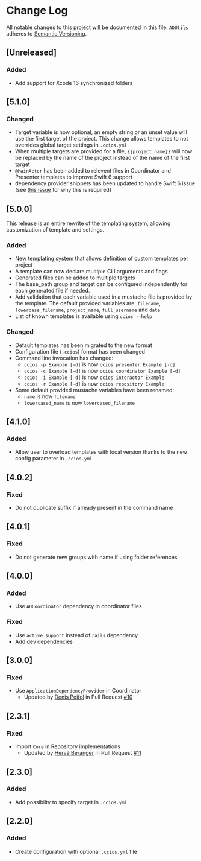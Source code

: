 # Change Log
All notable changes to this project will be documented in this file.
`ADUtils` adheres to [Semantic Versioning](http://semver.org/).

## [Unreleased]

### Added

- Add support for Xcode 16 synchronized folders

## [5.1.0]

### Changed

- Target variable is now optional, an empty string or an unset value will use the first target of the project. This change allows templates to not overrides global target settings in `.ccios.yml`
- When multiple targets are provided for a file, `{{project_name}}` will now be replaced by the name of the project instead of the name of the first target
- `@MainActor` has been added to relevent files in Coordinator and Presenter templates to improve Swift 6 support
- dependency provider snippets has been updated to handle Swift 6 issue (see [this issue](https://github.com/Swinject/Swinject/issues/571) for why this is required)

## [5.0.0]

This release is an entire rewrite of the templating system, allowing customization of template and settings.

### Added

- New templating system that allows definition of custom templates per project
- A template can now declare multiple CLI arguments and flags
- Generated files can be added to multiple targets
- The base_path group and target can be configured independently for each generated file if needed.
- Add validation that each variable used in a mustache file is provided by the template. The default provided variables are: `filename`, `lowercase_filename`, `project_name`, `full_username` and `date`
- List of known templates is available using `ccios --help`

### Changed

- Default templates has been migrated to the new format
- Configuration file (`.ccios`) format has been changed
- Command line invocation has changed:
    - `ccios -p Example [-d]` is now `ccios presenter Example [-d]`
    - `ccios -c Example [-d]` is now `ccios coordinator Example [-d]`
    - `ccios -i Example [-d]` is now `ccios interactor Example`
    - `ccios -r Example [-d]` is now `ccios repository Example`
- Some default provided mustache variables have been renamed:
    - `name` is now `filename`
    - `lowercased_name` is now `lowercased_filename`

## [4.1.0]

### Added
- Allow user to overload templates with local version thanks to the new config parameter in `.ccios.yml`

## [4.0.2]

### Fixed

- Do not duplicate suffix if already present in the command name

## [4.0.1]

### Fixed

- Do not generate new groups with name if using folder references

## [4.0.0]

### Added
- Use `ADCoordinator` dependency in coordinator files

### Fixed
- Use `active_support` instead of `rails` dependency
- Add dev dependencies

## [3.0.0]

### Fixed
- Use `ApplicationDependencyProvider` in Coordinator
  - Updated by [Denis Poifol](https://github.com/denisPoifol) in Pull Request [#10](https://github.com/felginep/ccios/pull/10)

## [2.3.1]

### Fixed
- Import `Core` in Repository implementations
  - Updated by [Hervé Béranger](https://github.com/hberenger) in Pull Request [#11](https://github.com/felginep/ccios/pull/11)

## [2.3.0]

### Added
- Add possibilty to specify target in `.ccios.yml`

## [2.2.0]

### Added
- Create configuration with optional `.ccios.yml` file
